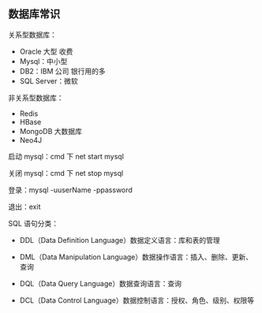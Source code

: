 ## 数据库常识

关系型数据库：

- Oracle 大型 收费
- Mysql：中小型
- DB2：IBM 公司 银行用的多
- SQL Server：微软

非关系型数据库：

- Redis
- HBase
- MongoDB 大数据库
- Neo4J

启动 mysql：cmd 下 net start mysql

关闭 mysql：cmd 下 net stop mysql

登录：mysql -uuserName -ppassword

退出：exit

SQL 语句分类：

- DDL（Data Definition Language）数据定义语言：库和表的管理

- DML（Data Manipulation Language）数据操作语言：插入、删除、更新、查询

- DQL（Data Query Language）数据查询语言：查询

- DCL（Data Control Language）数据控制语言：授权、角色、级别、权限等
